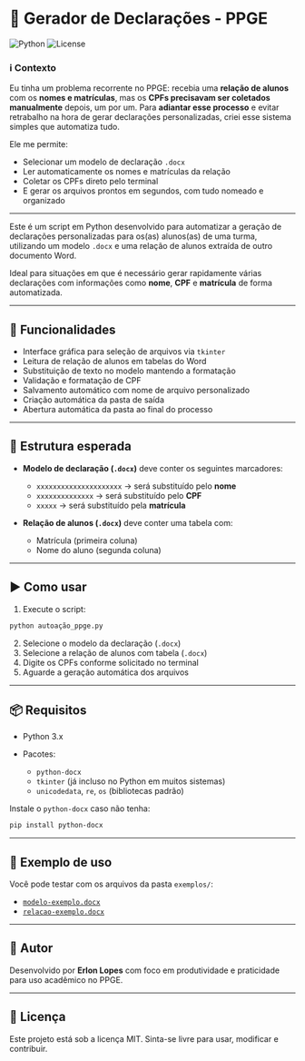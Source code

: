 # 🧾 Gerador de Declarações - PPGE

![Python](https://img.shields.io/badge/Python-3.x-blue?logo=python)
![License](https://img.shields.io/badge/License-MIT-green)

### ℹ️ Contexto

Eu tinha um problema recorrente no PPGE: recebia uma **relação de alunos** com os **nomes e matrículas**, mas os **CPFs precisavam ser coletados manualmente** depois, um por um. Para **adiantar esse processo** e evitar retrabalho na hora de gerar declarações personalizadas, criei esse sistema simples que automatiza tudo.

Ele me permite:

* Selecionar um modelo de declaração `.docx`
* Ler automaticamente os nomes e matrículas da relação
* Coletar os CPFs direto pelo terminal
* E gerar os arquivos prontos em segundos, com tudo nomeado e organizado

---


Este é um script em Python desenvolvido para automatizar a geração de declarações personalizadas para os(as) alunos(as) de uma turma, utilizando um modelo `.docx` e uma relação de alunos extraída de outro documento Word.

Ideal para situações em que é necessário gerar rapidamente várias declarações com informações como **nome**, **CPF** e **matrícula** de forma automatizada.

---

## 🚀 Funcionalidades

- Interface gráfica para seleção de arquivos via `tkinter`
- Leitura de relação de alunos em tabelas do Word
- Substituição de texto no modelo mantendo a formatação
- Validação e formatação de CPF
- Salvamento automático com nome de arquivo personalizado
- Criação automática da pasta de saída
- Abertura automática da pasta ao final do processo

---

## 📁 Estrutura esperada

- **Modelo de declaração (`.docx`)** deve conter os seguintes marcadores:
  - `xxxxxxxxxxxxxxxxxxxxx` → será substituído pelo **nome**
  - `xxxxxxxxxxxxxx` → será substituído pelo **CPF**
  - `xxxxx` → será substituído pela **matrícula**

- **Relação de alunos (`.docx`)** deve conter uma tabela com:
  - Matrícula (primeira coluna)
  - Nome do aluno (segunda coluna)

---

## ▶️ Como usar

1. Execute o script:

```bash
python autoação_ppge.py
````

2. Selecione o modelo da declaração (`.docx`)
3. Selecione a relação de alunos com tabela (`.docx`)
4. Digite os CPFs conforme solicitado no terminal
5. Aguarde a geração automática dos arquivos

---

## 📦 Requisitos

* Python 3.x
* Pacotes:

  * `python-docx`
  * `tkinter` (já incluso no Python em muitos sistemas)
  * `unicodedata`, `re`, `os` (bibliotecas padrão)

Instale o `python-docx` caso não tenha:

```bash
pip install python-docx
```

---

## 🧪 Exemplo de uso

Você pode testar com os arquivos da pasta `exemplos/`:

* [`modelo-exemplo.docx`]([exemplos/modelo-exemplo.docx](https://github.com/Erlon-Lopes-Pessoa-Patricio-de-Araujo/gerador-de-declaracoes-ppge/compare/main...Exemplos#diff-cff880e0482624352a657e50cf1cf2d370100a5ddfbc79b5e16f9641da6de561))
* [`relacao-exemplo.docx`]([exemplos/relacao-exemplo.docx](https://github.com/Erlon-Lopes-Pessoa-Patricio-de-Araujo/gerador-de-declaracoes-ppge/compare/main...Exemplos#diff-2cac77c609bad191929f4f78372e0db4ae0e6372fda5dc882b9903ef6b7f7c45))

---

## 👤 Autor

Desenvolvido por **Erlon Lopes** com foco em produtividade e praticidade para uso acadêmico no PPGE.

---

## 📄 Licença

Este projeto está sob a licença MIT. Sinta-se livre para usar, modificar e contribuir.

```


